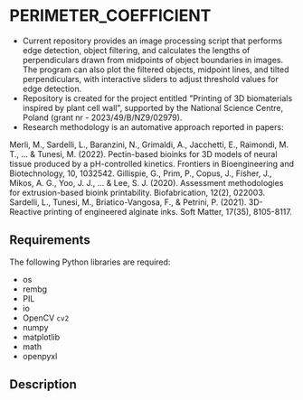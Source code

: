 # PERIMETER_COEFFICIENT
- Current repository provides an image processing script that performs edge detection, object filtering, and calculates the lengths of perpendiculars drawn from midpoints of object boundaries in images. The program can also plot the filtered objects, midpoint lines, and tilted perpendiculars, with interactive sliders to adjust threshold values for edge detection.
- Repository is created for the project entitled "Printing of 3D biomaterials inspired by plant cell wall", supported by the National Science Centre, Poland (grant nr - 2023/49/B/NZ9/02979).
- Research methodology is an automative approach reported in papers:

Merli, M., Sardelli, L., Baranzini, N., Grimaldi, A., Jacchetti, E., Raimondi, M. T., ... & Tunesi, M. (2022). Pectin-based bioinks for 3D models of neural tissue produced by a pH-controlled kinetics. Frontiers in Bioengineering and Biotechnology, 10, 1032542.
Gillispie, G., Prim, P., Copus, J., Fisher, J., Mikos, A. G., Yoo, J. J., ... & Lee, S. J. (2020). Assessment methodologies for extrusion-based bioink printability. Biofabrication, 12(2), 022003.
Sardelli, L., Tunesi, M., Briatico-Vangosa, F., & Petrini, P. (2021). 3D-Reactive printing of engineered alginate inks. Soft Matter, 17(35), 8105-8117.

## Requirements

The following Python libraries are required:

- os
- rembg
- PIL
- io
- OpenCV `cv2`
- numpy
- matplotlib
- math
- openpyxl


## Description

